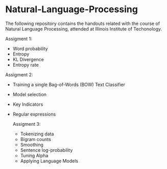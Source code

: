 # Natural-Language-Processing
The following repository contains the handouts related with the course of Natural Language Processing, attended at Illinois Institute of Techonology.

Assigment 1:
- Word probability
- Entropy
- KL Divergence
- Entropy rate

Assigment 2:
- Training a single Bag-of-Words (BOW) Text Classifier
- Model selection
- Key Indicators
- Regular expressions

  Assigment 3:
  - Tokenizing data
  - Bigram counts
  - Smoothing
  - Sentence log-probability
  - Tuning Alpha
  - Applying Language Models
